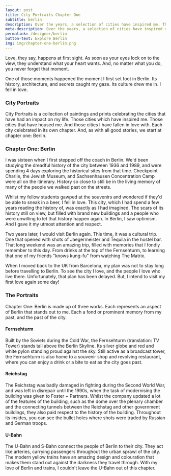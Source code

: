 ```yaml
---
layout: post
title: City Portraits Chapter One
subtitle: berlin
description: Over the years, a selection of cities have inspired me. The City Portraits celebrates these cities. We start with Berlin.
meta-description: Over the years, a selection of cities have inspired me. The City Portraits celebrates these cities. We start with Berlin.
permalink: /designer/berlin
button-text: Explore Berlin
img: img/chapter-one-berlin.png
---
```


Love, they say, happens at first sight. As soon as your eyes lock on to the view, they understand what your heart wants. And, no matter what you do, you never forget that moment.

One of those moments happened the moment I first set foot in Berlin. Its history, architecture, and secrets caught my gaze. Its culture drew me in. I fell in love.

### City Portraits
City Portraits is a collection of paintings and prints celebrating the cities that have had an impact on my life. Those cities which have inspired me. Those cities that have housed me. And those cities I have fallen in love with. Each city celebrated in its own chapter. And, as with all good stories, we start at chapter one: Berlin.


### Chapter One: Berlin

I was sixteen when I first stepped off the coach in Berlin. We'd been studying the dreadful history of the city between 1936 and 1989, and were spending 4 days exploring the historical sites from that time. Checkpoint Charlie, the Jewish Museum, and Sachsenhausen Concentration Camp were all on the itinerary. History so close to still be in the living memory of many of the people we walked past on the streets.

Whilst my fellow students gawped at the souvenirs and wondered if they'd be able to sneak in a beer, I fell in love. This city, which I had spend a few years reading the history of, was exactly as I had imagined. The scars of its history still on view, but filled with brand new buildings and a people who were unwilling to let that history happen again. In Berlin, I saw optimism. And I gave it my utmost attention and respect.

Two years later, I would visit Berlin again. This time, it was a cultural trip. One that opened with shots of Jaegermeister and Tequila in the hostel bar. That long weekend was an amazing trip, filled with memories that I fondly remember to this day. From drinks at the top of the Fernsehturm, to learning that one of my friends "knows kung-fu" from watching The Matrix.

When I moved back to the UK from Barcelona, my plan was not to stay long before travelling to Berlin. To see the city I love, and the people I love who live there. Unfortunately, that plan has been delayed. But, I intend to visit my first love again some day!

### The Portraits
Chapter One: Berlin is made up of three works. Each represents an aspect of Berlin that stands out to me. Each a fond or prominent memory from my past, and the past of the city.

#### Fernsehturm
Built by the Soviets during the Cold War, the Fernsehturm (translation: TV Tower) stands tall above the Berlin Skyline. Its silver globe and red and white pylon standing proud against the sky. Still active as a broadcast tower, the Fernsehturm is also home to a souvenir shop and revolving restaurant, where you can enjoy a drink or a bite to eat as the city goes past.

#### Reichstag
The Reichstag was badly damaged in fighting during the Second World War, and was left in disrepair until the 1990s, when the task of modernising the building was given to Foster + Partners. Whilst the company updated a lot of the features of the building, such as the dome over the plenary chamber and the connecting tunnels between the Reichstag and other government buildings, they also paid respect to the history of the building. Throughout its insides, you can see the bullet holes where shots were traded by Russian and German troops.

#### U-Bahn
The U-Bahn and S-Bahn connect the people of Berlin to their city. They act like arteries, carrying passengers throughout the urban sprawl of the city. The modern yellow trains have an amazing design and colouration that makes them stand out against the darkness they travel through. With my love of Berlin and trains, I couldn't leave the U-Bahn out of this chapter.
